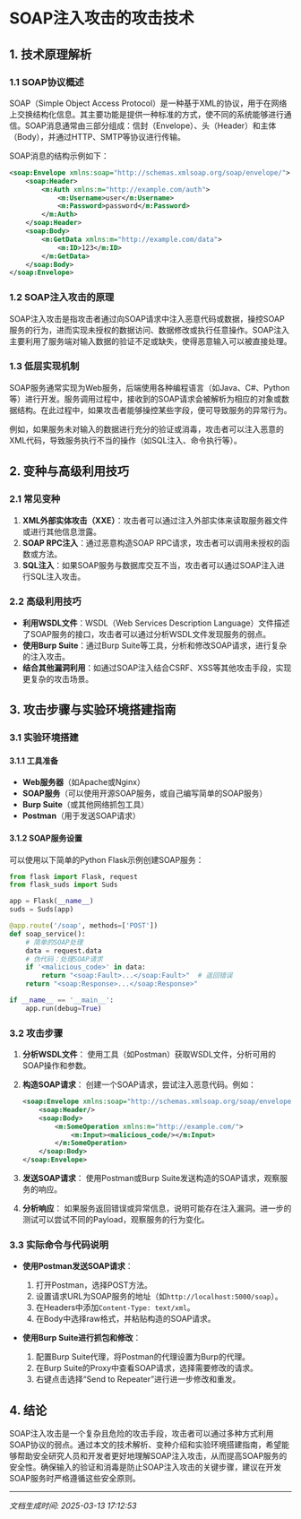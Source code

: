 # SOAP注入攻击的攻击技术

## 1. 技术原理解析

### 1.1 SOAP协议概述

SOAP（Simple Object Access Protocol）是一种基于XML的协议，用于在网络上交换结构化信息。其主要功能是提供一种标准的方式，使不同的系统能够进行通信。SOAP消息通常由三部分组成：信封（Envelope）、头（Header）和主体（Body），并通过HTTP、SMTP等协议进行传输。

SOAP消息的结构示例如下：

```xml
<soap:Envelope xmlns:soap="http://schemas.xmlsoap.org/soap/envelope/">
    <soap:Header>
        <m:Auth xmlns:m="http://example.com/auth">
            <m:Username>user</m:Username>
            <m:Password>password</m:Password>
        </m:Auth>
    </soap:Header>
    <soap:Body>
        <m:GetData xmlns:m="http://example.com/data">
            <m:ID>123</m:ID>
        </m:GetData>
    </soap:Body>
</soap:Envelope>
```

### 1.2 SOAP注入攻击的原理

SOAP注入攻击是指攻击者通过向SOAP请求中注入恶意代码或数据，操控SOAP服务的行为，进而实现未授权的数据访问、数据修改或执行任意操作。SOAP注入主要利用了服务端对输入数据的验证不足或缺失，使得恶意输入可以被直接处理。

### 1.3 低层实现机制

SOAP服务通常实现为Web服务，后端使用各种编程语言（如Java、C#、Python等）进行开发。服务调用过程中，接收到的SOAP请求会被解析为相应的对象或数据结构。在此过程中，如果攻击者能够操控某些字段，便可导致服务的异常行为。

例如，如果服务未对输入的数据进行充分的验证或消毒，攻击者可以注入恶意的XML代码，导致服务执行不当的操作（如SQL注入、命令执行等）。

## 2. 变种与高级利用技巧

### 2.1 常见变种

1. **XML外部实体攻击（XXE）**：攻击者可以通过注入外部实体来读取服务器文件或进行其他信息泄露。
2. **SOAP RPC注入**：通过恶意构造SOAP RPC请求，攻击者可以调用未授权的函数或方法。
3. **SQL注入**：如果SOAP服务与数据库交互不当，攻击者可以通过SOAP注入进行SQL注入攻击。

### 2.2 高级利用技巧

- **利用WSDL文件**：WSDL（Web Services Description Language）文件描述了SOAP服务的接口，攻击者可以通过分析WSDL文件发现服务的弱点。
- **使用Burp Suite**：通过Burp Suite等工具，分析和修改SOAP请求，进行复杂的注入攻击。
- **结合其他漏洞利用**：如通过SOAP注入结合CSRF、XSS等其他攻击手段，实现更复杂的攻击场景。

## 3. 攻击步骤与实验环境搭建指南

### 3.1 实验环境搭建

#### 3.1.1 工具准备

- **Web服务器**（如Apache或Nginx）
- **SOAP服务**（可以使用开源SOAP服务，或自己编写简单的SOAP服务）
- **Burp Suite**（或其他网络抓包工具）
- **Postman**（用于发送SOAP请求）

#### 3.1.2 SOAP服务设置

可以使用以下简单的Python Flask示例创建SOAP服务：

```python
from flask import Flask, request
from flask_suds import Suds

app = Flask(__name__)
suds = Suds(app)

@app.route('/soap', methods=['POST'])
def soap_service():
    # 简单的SOAP处理
    data = request.data
    # 伪代码：处理SOAP请求
    if '<malicious_code>' in data:
        return "<soap:Fault>...</soap:Fault>"  # 返回错误
    return "<soap:Response>...</soap:Response>"

if __name__ == '__main__':
    app.run(debug=True)
```

### 3.2 攻击步骤

1. **分析WSDL文件**：
   使用工具（如Postman）获取WSDL文件，分析可用的SOAP操作和参数。

2. **构造SOAP请求**：
   创建一个SOAP请求，尝试注入恶意代码。例如：

   ```xml
   <soap:Envelope xmlns:soap="http://schemas.xmlsoap.org/soap/envelope/">
       <soap:Header/>
       <soap:Body>
           <m:SomeOperation xmlns:m="http://example.com/">
               <m:Input><malicious_code/></m:Input>
           </m:SomeOperation>
       </soap:Body>
   </soap:Envelope>
   ```

3. **发送SOAP请求**：
   使用Postman或Burp Suite发送构造的SOAP请求，观察服务的响应。

4. **分析响应**：
   如果服务返回错误或异常信息，说明可能存在注入漏洞。进一步的测试可以尝试不同的Payload，观察服务的行为变化。

### 3.3 实际命令与代码说明

- **使用Postman发送SOAP请求**：

  1. 打开Postman，选择POST方法。
  2. 设置请求URL为SOAP服务的地址（如`http://localhost:5000/soap`）。
  3. 在Headers中添加`Content-Type: text/xml`。
  4. 在Body中选择raw格式，并粘贴构造的SOAP请求。

- **使用Burp Suite进行抓包和修改**：

  1. 配置Burp Suite代理，将Postman的代理设置为Burp的代理。
  2. 在Burp Suite的Proxy中查看SOAP请求，选择需要修改的请求。
  3. 右键点击选择“Send to Repeater”进行进一步修改和重发。

## 4. 结论

SOAP注入攻击是一个复杂且危险的攻击手段，攻击者可以通过多种方式利用SOAP协议的弱点。通过本文的技术解析、变种介绍和实验环境搭建指南，希望能够帮助安全研究人员和开发者更好地理解SOAP注入攻击，从而提高SOAP服务的安全性。确保输入的验证和消毒是防止SOAP注入攻击的关键步骤，建议在开发SOAP服务时严格遵循这些安全原则。

---

*文档生成时间: 2025-03-13 17:12:53*
